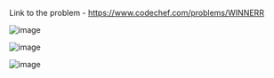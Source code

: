 Link to the problem - https://www.codechef.com/problems/WINNERR


![image](https://user-images.githubusercontent.com/57552973/224590235-232f2b7b-7a52-478e-a552-9edaa7086364.png)


![image](https://user-images.githubusercontent.com/57552973/224590261-77341dd8-e44c-48dd-a7ca-927667cae857.png)



![image](https://user-images.githubusercontent.com/57552973/224590289-9da959dd-6957-4466-9098-3e192f22b472.png)
